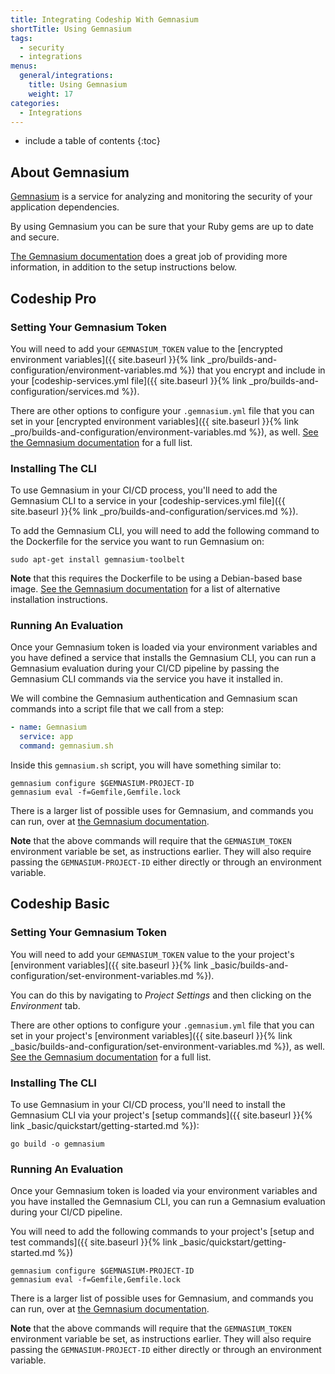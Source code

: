 ```yaml
---
title: Integrating Codeship With Gemnasium
shortTitle: Using Gemnasium
tags:
  - security
  - integrations
menus:
  general/integrations:
    title: Using Gemnasium
    weight: 17
categories:
  - Integrations    
---
```


* include a table of contents
{:toc}

## About Gemnasium

[Gemnasium](https://gemnasium.com) is a service for analyzing and monitoring the security of your application dependencies.

By using Gemnasium you can be sure that your Ruby gems are up to date and secure.

[The Gemnasium documentation](https://github.com/gemnasium/toolbelt) does a great job of providing more information, in addition to the setup instructions below.

## Codeship Pro

### Setting Your Gemnasium Token

You will need to add your `GEMNASIUM_TOKEN` value to the [encrypted environment variables]({{ site.baseurl }}{% link _pro/builds-and-configuration/environment-variables.md %}) that you  encrypt and include in your [codeship-services.yml file]({{ site.baseurl }}{% link _pro/builds-and-configuration/services.md %}).

There are other options to configure your `.gemnasium.yml` file that you can set in your [encrypted environment variables]({{ site.baseurl }}{% link _pro/builds-and-configuration/environment-variables.md %}), as well. [See the Gemnasium documentation](https://github.com/gemnasium/toolbelt) for a full list.

### Installing The CLI

To use Gemnasium in your CI/CD process, you'll need to add the Gemnasium CLI to a service in your [codeship-services.yml file]({{ site.baseurl }}{% link _pro/builds-and-configuration/services.md %}).

To add the Gemnasium CLI, you will need to add the following command to the Dockerfile for the service you want to run Gemnasium on:


```shell
sudo apt-get install gemnasium-toolbelt
```

**Note** that this requires the Dockerfile to be using a Debian-based base image. [See the Gemnasium documentation](https://github.com/gemnasium/toolbelt) for a list of alternative installation instructions.

### Running An Evaluation

Once your Gemnasium token is loaded via your environment variables and you have defined a service that installs the Gemnasium CLI, you can run a Gemnasium evaluation during your CI/CD pipeline by passing the Gemnasium CLI commands via the service you have it installed in.

We will combine the Gemnasium authentication and Gemnasium scan commands into a script file that we call from a step:

```yaml
- name: Gemnasium
  service: app
  command: gemnasium.sh
```

Inside this `gemnasium.sh` script, you will have something similar to:

```shell
gemnasium configure $GEMNASIUM-PROJECT-ID
gemnasium eval -f=Gemfile,Gemfile.lock
```

There is a larger list of possible uses for Gemnasium, and commands you can run, over at [the Gemnasium documentation](https://github.com/gemnasium/toolbelt).

**Note** that the above commands will require that the `GEMNASIUM_TOKEN` environment variable be set, as instructions earlier. They will also require passing the `GEMNASIUM-PROJECT-ID` either directly or through an environment variable.

## Codeship Basic

### Setting Your Gemnasium Token

You will need to add your `GEMNASIUM_TOKEN` value to the your project's [environment variables]({{ site.baseurl }}{% link _basic/builds-and-configuration/set-environment-variables.md %}).

You can do this by navigating to _Project Settings_ and then clicking on the _Environment_ tab.

There are other options to configure your `.gemnasium.yml` file that you can set in your project's [environment variables]({{ site.baseurl }}{% link _basic/builds-and-configuration/set-environment-variables.md %}), as well. [See the Gemnasium documentation](https://github.com/gemnasium/toolbelt) for a full list.

### Installing The CLI

To use Gemnasium in your CI/CD process, you'll need to install the Gemnasium CLI via your project's [setup commands]({{ site.baseurl }}{% link _basic/quickstart/getting-started.md %}):

```shell
go build -o gemnasium
```

### Running An Evaluation

Once your Gemnasium token is loaded via your environment variables and you have installed the Gemnasium CLI, you can run a Gemnasium evaluation during your CI/CD pipeline.

You will need to add the following commands to your project's [setup and test commands]({{ site.baseurl }}{% link _basic/quickstart/getting-started.md %})

```shell
gemnasium configure $GEMNASIUM-PROJECT-ID
gemnasium eval -f=Gemfile,Gemfile.lock
```

There is a larger list of possible uses for Gemnasium, and commands you can run, over at [the Gemnasium documentation](https://github.com/gemnasium/toolbelt).

**Note** that the above commands will require that the `GEMNASIUM_TOKEN` environment variable be set, as instructions earlier. They will also require passing the `GEMNASIUM-PROJECT-ID` either directly or through an environment variable.

